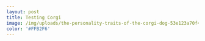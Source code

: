 ```yaml
---
layout: post
title: Testing Corgi
image: /img/uploads/the-personality-traits-of-the-corgi-dog-53e123a70f431.jpg
color: '#FFB2F6'
---
```

